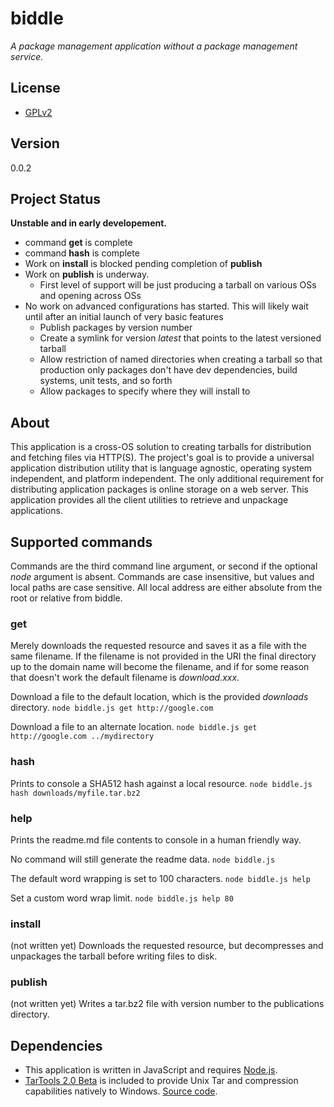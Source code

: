 # biddle
*A package management application without a package management service.*

## License

* [GPLv2](https://opensource.org/licenses/GPL-2.0)

## Version
0.0.2

## Project Status
**Unstable and in early developement.**

* command **get** is complete
* command **hash** is complete
* Work on **install** is blocked pending completion of **publish**
* Work on **publish** is underway.
  - First level of support will be just producing a tarball on various OSs and opening across OSs
* No work on advanced configurations has started.  This will likely wait until after an initial launch of very basic features
  - Publish packages by version number
  - Create a symlink for version *latest* that points to the latest versioned tarball
  - Allow restriction of named directories when creating a tarball so that production only packages don't have dev dependencies, build systems, unit tests, and so forth
  - Allow packages to specify where they will install to

## About
This application is a cross-OS solution to creating tarballs for distribution and fetching files via HTTP(S).  The project's goal is to provide a universal application distribution utility that is language agnostic, operating system independent, and platform independent.  The only additional requirement for distributing application packages is online storage on a web server.  This application provides all the client utilities to retrieve and unpackage applications.

## Supported commands
Commands are the third command line argument, or second if the optional *node* argument is absent.  Commands are case insensitive, but values and local paths are case sensitive.  All local address are either absolute from the root or relative from biddle.

### get
Merely downloads the requested resource and saves it as a file with the same filename. If the filename is not provided in the URI the final directory up to the domain name will become the filename, and if for some reason that doesn't work the default filename is *download.xxx*.

Download a file to the default location, which is the provided *downloads* directory.
`node biddle.js get http://google.com`

Download a file to an alternate location.
`node biddle.js get http://google.com ../mydirectory`

### hash
Prints to console a SHA512 hash against a local resource.
`node biddle.js hash downloads/myfile.tar.bz2`

### help
Prints the readme.md file contents to console in a human friendly way.

No command will still generate the readme data.
`node biddle.js`

The default word wrapping is set to 100 characters.
`node biddle.js help`

Set a custom word wrap limit.
`node biddle.js help 80`

### install
(not written yet)
Downloads the requested resource, but decompresses and unpackages the tarball before writing files to disk.

### publish
(not written yet)
Writes a tar.bz2 file with version number to the publications directory.

## Dependencies

* This application is written in JavaScript and requires [Node.js](https://nodejs.org/en/).
* [TarTools 2.0 Beta](http://tartool.codeplex.com/releases/view/85391) is included to provide Unix Tar and compression capabilities natively to Windows.  [Source code](http://tartool.codeplex.com/SourceControl/latest).
